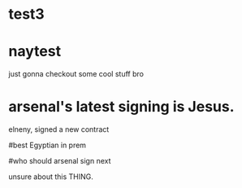 # test3
# naytest

just gonna checkout some cool stuff bro

# arsenal's latest signing is Jesus.

elneny, signed a new contract

#best Egyptian in prem

#who should arsenal sign next

unsure about this THING.
